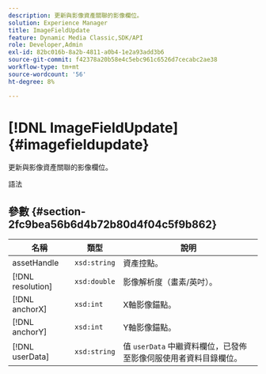 ```yaml
---
description: 更新與影像資產關聯的影像欄位。
solution: Experience Manager
title: ImageFieldUpdate
feature: Dynamic Media Classic,SDK/API
role: Developer,Admin
exl-id: 82bc016b-8a2b-4811-a0b4-1e2a93add3b6
source-git-commit: f42378a20b58e4c5ebc961c6526d7cecabc2ae38
workflow-type: tm+mt
source-wordcount: '56'
ht-degree: 8%

---
```


# [!DNL ImageFieldUpdate]{#imagefieldupdate}

更新與影像資產關聯的影像欄位。

語法

## 參數 {#section-2fc9bea56b6d4b72b80d4f04c5f9b862}

| 名稱 | 類型 | 說明 |
|---|---|---|
| assetHandle | `xsd:string` | 資產控點。 |
| [!DNL resolution] | `xsd:double` | 影像解析度（畫素/英吋）。 |
| [!DNL anchorX] | `xsd:int` | X軸影像錨點。 |
| [!DNL anchorY] | `xsd:int` | Y軸影像錨點。 |
| [!DNL userData] | `xsd:string` | 值 `userData` 中繼資料欄位，已發佈至影像伺服使用者資料目錄欄位。 |
